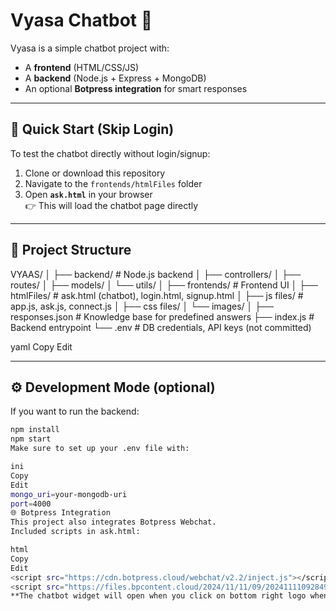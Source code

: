 # Vyasa Chatbot 🤖

Vyasa is a simple chatbot project with:
- A **frontend** (HTML/CSS/JS)
- A **backend** (Node.js + Express + MongoDB)
- An optional **Botpress integration** for smart responses

---

## 🚀 Quick Start (Skip Login)
To test the chatbot directly without login/signup:
1. Clone or download this repository
2. Navigate to the `frontends/htmlFiles` folder
3. Open **`ask.html`** in your browser  
   👉 This will load the chatbot page directly

---

## 📂 Project Structure
VYAAS/
│
├── backend/ # Node.js backend
│ ├── controllers/
│ ├── routes/
│ ├── models/
│ └── utils/
│
├── frontends/ # Frontend UI
│ ├── htmlFiles/ # ask.html (chatbot), login.html, signup.html
│ ├── js files/ # app.js, ask.js, connect.js
│ ├── css files/
│ └── images/
│
├── responses.json # Knowledge base for predefined answers
├── index.js # Backend entrypoint
└── .env # DB credentials, API keys (not committed)

yaml
Copy
Edit

---

## ⚙️ Development Mode (optional)
If you want to run the backend:

```bash
npm install
npm start
Make sure to set up your .env file with:

ini
Copy
Edit
mongo_uri=your-mongodb-uri
port=4000
🌐 Botpress Integration
This project also integrates Botpress Webchat.
Included scripts in ask.html:

html
Copy
Edit
<script src="https://cdn.botpress.cloud/webchat/v2.2/inject.js"></script>
<script src="https://files.bpcontent.cloud/2024/11/11/09/20241111092849-CJ5UAQCB.js"></script>
**The chatbot widget will open when you click on bottom right logo when ask.html is opened.**
